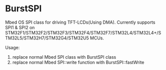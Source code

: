 # BurstSPI
Mbed OS SPI class for driving TFT-LCDs(Using DMA).
Currently supports SPI1 & SPI2 on STM32F1/STM32F2/STM32F3/STM32F4/STM32F7/STM32L4/STM32L4+/STM32L5/STM32H7/STM32G4/STM32U5 MCUs.

Usage:

1. replace normal Mbed SPI class with BurstSPI class
2. replace normal Mbed SPI::write function with BurstSPI::fastWrite
